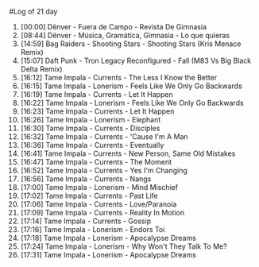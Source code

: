 #Log of 21 day

1. [00:00] Dënver - Fuera de Campo - Revista De Gimnasia
1. [08:44] Dënver - Música, Gramática, Gimnasia - Lo que quieras
1. [14:59] Bag Raiders - Shooting Stars - Shooting Stars (Kris Menace Remix)
1. [15:07] Daft Punk - Tron Legacy Reconfigured - Fall (M83 Vs Big Black Delta Remix)
1. [16:12] Tame Impala - Currents - The Less I Know the Better
1. [16:15] Tame Impala - Lonerism - Feels Like We Only Go Backwards
1. [16:19] Tame Impala - Currents - Let It Happen
1. [16:22] Tame Impala - Lonerism - Feels Like We Only Go Backwards
1. [16:23] Tame Impala - Currents - Let It Happen
1. [16:26] Tame Impala - Lonerism - Elephant
1. [16:30] Tame Impala - Currents - Disciples
1. [16:32] Tame Impala - Currents - 'Cause I'm A Man
1. [16:36] Tame Impala - Currents - Eventually
1. [16:41] Tame Impala - Currents - New Person, Same Old Mistakes
1. [16:47] Tame Impala - Currents - The Moment
1. [16:52] Tame Impala - Currents - Yes I'm Changing
1. [16:56] Tame Impala - Currents - Nangs
1. [17:00] Tame Impala - Lonerism - Mind Mischief
1. [17:02] Tame Impala - Currents - Past Life
1. [17:06] Tame Impala - Currents - Love/Paranoia
1. [17:09] Tame Impala - Currents - Reality In Motion
1. [17:14] Tame Impala - Currents - Gossip
1. [17:16] Tame Impala - Lonerism - Endors Toi
1. [17:18] Tame Impala - Lonerism - Apocalypse Dreams
1. [17:24] Tame Impala - Lonerism - Why Won't They Talk To Me?
1. [17:31] Tame Impala - Lonerism - Apocalypse Dreams
